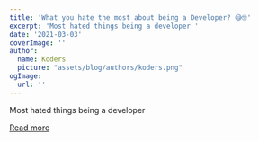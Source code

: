```yaml
---
title: 'What you hate the most about being a Developer? 😅🤓'
excerpt: 'Most hated things being a developer '
date: '2021-03-03'
coverImage: ''
author:
  name: Koders
  picture: "assets/blog/authors/koders.png"
ogImage:
  url: ''
---
```


Most hated things being a developer 

[Read more](https://dev.to/xenoxdev/what-s-the-one-thing-you-a-developer-40i)
